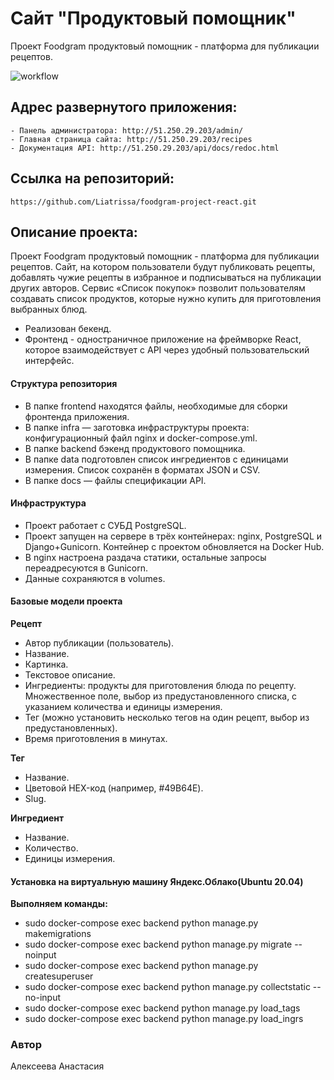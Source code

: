 # Сайт "Продуктовый помощник"
Проект Foodgram продуктовый помощник - платформа для публикации рецептов.

![workflow](https://github.com/liatrissa/foodgram-project-react/actions/workflows/main.yml/badge.svg)

## Адрес развернутого приложения:

```
- Панель администратора: http://51.250.29.203/admin/
- Главная страница сайта: http://51.250.29.203/recipes
- Документация API: http://51.250.29.203/api/docs/redoc.html
```
## Ссылка на репозиторий:

```
https://github.com/Liatrissa/foodgram-project-react.git
```


## Описание проекта:
Проект Foodgram продуктовый помощник - платформа для публикации рецептов.
Cайт, на котором пользователи будут публиковать рецепты, добавлять чужие рецепты в избранное и подписываться на публикации других авторов. Сервис «Список покупок» позволит пользователям создавать список продуктов, которые нужно купить для приготовления выбранных блюд.

 * Реализован бекенд.
 * Фронтенд - одностраничное приложение на фреймворке React, которое взаимодействует с API через удобный пользовательский интерфейс.


#### Структура репозитория
 * В папке frontend находятся файлы, необходимые для сборки фронтенда приложения.
 * В папке infra — заготовка инфраструктуры проекта: конфигурационный файл nginx и docker-compose.yml.
 * В папке backend бэкенд продуктового помощника.
 * В папке data подготовлен список ингредиентов с единицами измерения. Список сохранён в форматах JSON и CSV.
 * В папке docs — файлы спецификации API.

#### Инфраструктура
 * Проект работает с СУБД PostgreSQL.
 * Проект запущен на сервере в трёх контейнерах: nginx, PostgreSQL и Django+Gunicorn. Контейнер с проектом обновляется на Docker Hub.
 * В nginx настроена раздача статики, остальные запросы переадресуются в Gunicorn.
 * Данные сохраняются в volumes.

#### Базовые модели проекта

**Рецепт**

 * Автор публикации (пользователь).
 * Название.
 * Картинка.
 * Текстовое описание.
 * Ингредиенты: продукты для приготовления блюда по рецепту. Множественное поле, выбор из предустановленного списка, с указанием количества и единицы измерения.
 * Тег (можно установить несколько тегов на один рецепт, выбор из предустановленных).
 * Время приготовления в минутах.
 
**Тег**

 * Название.
 * Цветовой HEX-код (например, #49B64E).
 * Slug.

**Ингредиент**

 * Название.
 * Количество.
 * Единицы измерения.

#### Установка на виртуальную машину Яндекс.Облако(Ubuntu 20.04)

**Выполняем команды:**
* sudo docker-compose exec backend python manage.py makemigrations
* sudo docker-compose exec backend python manage.py migrate --noinput
* sudo docker-compose exec backend python manage.py createsuperuser
* sudo docker-compose exec backend python manage.py collectstatic --no-input
* sudo docker-compose exec backend python manage.py load_tags
* sudo docker-compose exec backend python manage.py load_ingrs


### Автор
Алексеева Анастасия
